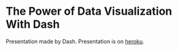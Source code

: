# The Power of Data Visualization With Dash
Presentation made by Dash.
Presentation is on [heroku](https://dash-presentation.herokuapp.com/).
